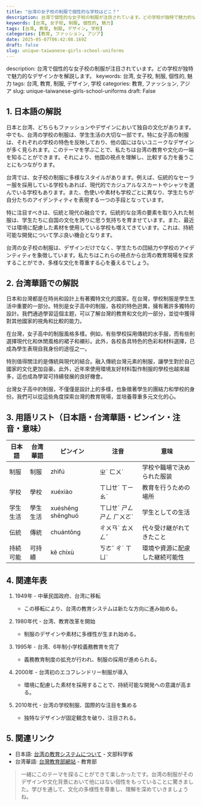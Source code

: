 ```yaml
---
title: "台湾の女子校の制服で個性的な学校はどこ？"
description: 台湾で個性的な女子校の制服が注目されています。どの学校が独特で魅力的なデザインかを解説します。
keywords: [台湾, 女子校, 制服, 個性的, 魅力]
tags: [台湾, 教育, 制服, デザイン, 学校]
categories: [教育, ファッション, アジア]
date: 2025-05-07T06:42:08.169Z
draft: false
slug: unique-taiwanese-girls-school-uniforms
---
```


description: 台湾で個性的な女子校の制服が注目されています。どの学校が独特で魅力的なデザインかを解説します。
keywords: 台湾, 女子校, 制服, 個性的, 魅力
tags: 台湾, 教育, 制服, デザイン, 学校
categories: 教育, ファッション, アジア
slug: unique-taiwanese-girls-school-uniforms
draft: False

## 1. 日本語の解説

日本と台湾、どちらもファッションやデザインにおいて独自の文化があります。中でも、台湾の学校の制服は、学生生活の大切な一部です。特に女子高の制服は、それぞれの学校の特色を反映しており、他の国にはないユニークなデザインが多く見られます。このテーマを学ぶことで、私たちは台湾の教育や文化の一端を知ることができます。それにより、他国の視点を理解し、比較する力を養うことにもつながります。

台湾では、女子校の制服に多様なスタイルがあります。例えば、伝統的なセーラー服を採用している学校もあれば、現代的でカジュアルなスカートやシャツを選んでいる学校もあります。また、色使いや素材も学校ごとに異なり、学生たちが自分たちのアイデンティティを表現する一つの手段となっています。

特に注目すべきは、伝統と現代の融合です。伝統的な台湾の要素を取り入れた制服は、学生たちに自国の文化を誇りに思う気持ちを育ませています。また、最近では環境に配慮した素材を使用している学校も増えてきています。これは、持続可能な開発について学ぶ良い機会となります。

台湾の女子校の制服は、デザインだけでなく、学生たちの団結力や学校のアイデンティティを象徴しています。私たちはこれらの視点から台湾の教育現場を探求することができ、多様な文化を尊重する心を養えるでしょう。

## 2. 台湾華語での解説

日本和台灣都是在時尚和設計上有著獨特文化的國家。在台灣，學校制服是學生生活中重要的一部分。特別是女子高中的制服，各校的特色迥異，擁有著許多獨特的設計。我們通過學習這個主题，可以了解台灣的教育和文化的一部分，並從中獲得對其他國家的視角和比較的能力。

在台灣，女子高中的制服風格多樣。例如，有些學校採用傳統的水手服，而有些則選擇現代化和休閒風格的裙子和襯衫。此外，各校各具特色的色彩和材料選擇，已成為學生表現自我身份的途徑之一。

特別值得關注的是傳統與現代的結合。融入傳統台灣元素的制服，讓學生對於自己國家的文化更加自豪。此外，近年來使用環境友好材料製作制服的學校也越來越多，這也成為學習可持續發展的良好機會。

台灣女子高中的制服，不僅僅是設計上的多樣，也象徵著學生的團結力和學校的身份。我們可以從這些角度探索台灣的教育現場，並培養尊重多元文化的心。

## 3. 用語リスト（日本語・台湾華語・ピンイン・注音・意味）

| 日本語          | 台湾華語      | ピンイン    | 注音     | 意味                            |
|-----------------|---------------|------------|----------|---------------------------------|
| 制服            | 制服         | zhìfú      | ㄓˋ ㄈㄨˊ | 学校や職場で決められた服装      |
| 学校            | 學校         | xuéxiào    | ㄒㄩㄝˊ ㄒㄧㄠˋ | 教育を行うための場所            |
| 学生生活        | 學生生活     | xuéshēng shēnghuó | ㄒㄩㄝˊ ㄕㄥ ㄕㄥ ㄏㄨㄛˊ | 学生としての生活                |
| 伝統            | 傳統         | chuántǒng  | ㄔㄨㄢˊ ㄊㄨㄥˇ | 代々受け継がれてきたこと      |
| 持続可能        | 可持續       | kě chíxù   | ㄎㄜˇ ㄔˊ ㄒㄩˋ | 環境や資源に配慮した継続可能性  |

## 4. 関連年表

1. 1949年 - 中華民国政府、台湾に移転  
   - この移転により、台湾の教育システムは新たな方向に進み始める。

2. 1980年代 - 台湾、教育改革を開始  
   - 制服のデザインや素材に多様性が生まれ始める。

3. 1995年 - 台湾、6年制小学校義務教育を完了  
   - 義務教育制度の拡充が行われ、制服の採用が進められる。

4. 2000年 - 台湾初のエコフレンドリー制服が導入  
   - 環境に配慮した素材を採用することで、持続可能な開発への意識が高まる。

5. 2010年代 - 台湾の学校制服、国際的な注目を集める  
   - 独特なデザインが固定観念を破り、注目される。

## 5. 関連リンク

- 日本語: [台湾の教育システムについて](https://www.mext.go.jp/) - 文部科学省
- 台湾華語: [台灣教育部網站](https://www.edu.tw/) - 教育部

>一緒にこのテーマを探ることができて楽しかったです。台湾の制服がそのデザインや文化背景において他にはない個性をもっていることに驚きました。学びを通して、文化の多様性を尊重し、理解を深めていきましょうね。